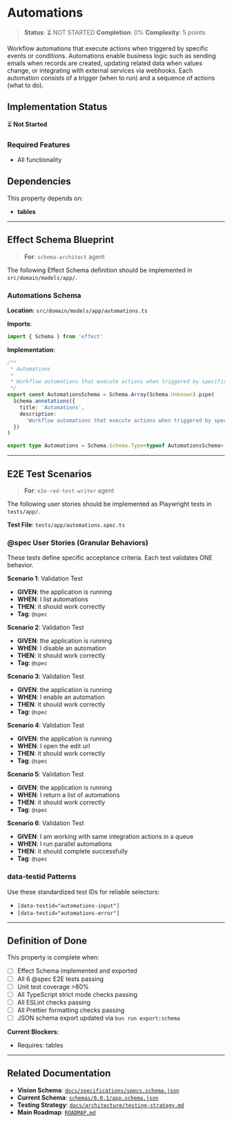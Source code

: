 # Automations

> **Status**: ⏳ NOT STARTED
> **Completion**: 0%
> **Complexity**: 5 points

Workflow automations that execute actions when triggered by specific events or conditions. Automations enable business logic such as sending emails when records are created, updating related data when values change, or integrating with external services via webhooks. Each automation consists of a trigger (when to run) and a sequence of actions (what to do).

## Implementation Status

⏳ **Not Started**

### Required Features

- All functionality

## Dependencies

This property depends on:

- **tables**

---

## Effect Schema Blueprint

> **For**: `schema-architect` agent

The following Effect Schema definition should be implemented in `src/domain/models/app/`.

### Automations Schema

**Location**: `src/domain/models/app/automations.ts`

**Imports**:

```typescript
import { Schema } from 'effect'
```

**Implementation**:

```typescript
/**
 * Automations
 *
 * Workflow automations that execute actions when triggered by specific events or conditions. Automations enable business logic such as sending emails when records are created, updating related data when values change, or integrating with external services via webhooks. Each automation consists of a trigger (when to run) and a sequence of actions (what to do).
 */
export const AutomationsSchema = Schema.Array(Schema.Unknown).pipe(
  Schema.annotations({
    title: 'Automations',
    description:
      'Workflow automations that execute actions when triggered by specific events or conditions. Automations enable business logic such as sending emails when records are created, updating related data when values change, or integrating with external services via webhooks. Each automation consists of a trigger (when to run) and a sequence of actions (what to do).',
  })
)

export type Automations = Schema.Schema.Type<typeof AutomationsSchema>
```

---

## E2E Test Scenarios

> **For**: `e2e-red-test-writer` agent

The following user stories should be implemented as Playwright tests in `tests/app/`.

**Test File**: `tests/app/automations.spec.ts`

### @spec User Stories (Granular Behaviors)

These tests define specific acceptance criteria. Each test validates ONE behavior.

**Scenario 1**: Validation Test

- **GIVEN**: the application is running
- **WHEN**: I list automations
- **THEN**: it should work correctly
- **Tag**: `@spec`

**Scenario 2**: Validation Test

- **GIVEN**: the application is running
- **WHEN**: I disable an automation
- **THEN**: it should work correctly
- **Tag**: `@spec`

**Scenario 3**: Validation Test

- **GIVEN**: the application is running
- **WHEN**: I enable an automation
- **THEN**: it should work correctly
- **Tag**: `@spec`

**Scenario 4**: Validation Test

- **GIVEN**: the application is running
- **WHEN**: I open the edit url
- **THEN**: it should work correctly
- **Tag**: `@spec`

**Scenario 5**: Validation Test

- **GIVEN**: the application is running
- **WHEN**: I return a list of automations
- **THEN**: it should work correctly
- **Tag**: `@spec`

**Scenario 6**: Validation Test

- **GIVEN**: I am working with same integration actions in a queue
- **WHEN**: I run parallel automations
- **THEN**: it should complete successfully
- **Tag**: `@spec`

### data-testid Patterns

Use these standardized test IDs for reliable selectors:

- `[data-testid="automations-input"]`
- `[data-testid="automations-error"]`

---

## Definition of Done

This property is complete when:

- [ ] Effect Schema implemented and exported
- [ ] All 6 @spec E2E tests passing
- [ ] Unit test coverage >80%
- [ ] All TypeScript strict mode checks passing
- [ ] All ESLint checks passing
- [ ] All Prettier formatting checks passing
- [ ] JSON schema export updated via `bun run export:schema`

**Current Blockers**:

- Requires: tables

---

## Related Documentation

- **Vision Schema**: [`docs/specifications/specs.schema.json`](../specs.schema.json)
- **Current Schema**: [`schemas/0.0.1/app.schema.json`](../../schemas/0.0.1/app.schema.json)
- **Testing Strategy**: [`docs/architecture/testing-strategy.md`](../../architecture/testing-strategy.md)
- **Main Roadmap**: [`ROADMAP.md`](../../../ROADMAP.md)
